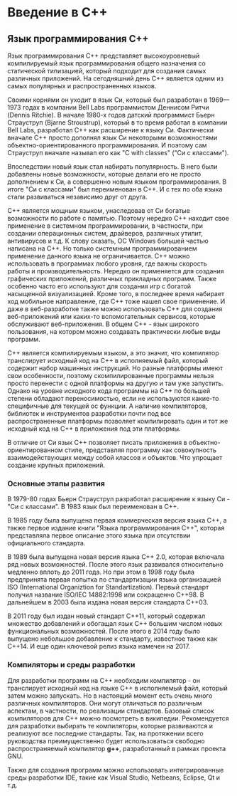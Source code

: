 # Введение в C++

## Язык программирования C++

Язык программирования С++ представляет высокоуровневый компилируемый язык программирования общего назначения со статической типизацией, который подходит 
для создания самых различных приложений. На сегодняшний день С++ является одним из самых популярных и распространенных языков.

Своими корнями он уходит в язык Си, который был разработан в 1969—1973 годах в компании Bell Labs программистом Деннисом Ритчи (Dennis Ritchie). 
В начале 1980-х годов датский программист Бьерн Страуструп (Bjarne Stroustrup), который в то время работал в компании Bell Labs, разработал С++ как расширение 
к языку Си. Фактически вначале C++ просто дополнял язык Си некоторыми возможностями объектно-ориентированного программирования. И поэтому сам Страуструп вначале называл его 
как "C with classes" ("Си с классами").

Впоследствии новый язык стал набирать популярность. В него были добавлены новые возможности, которые делали его не просто дополнением к Си, а совершенно новым языком программирования. 
В итоге "Си с классами" был переименован в С++. И с тех по оба языка стали развиваться независимо друг от друга.

С++ является мощным языком, унаследовав от Си богатые возможности по работе с памятью. Поэтому нередко С++ находит свое применение в системном программировании, в частности, при создании операционных систем, драйверов, различных утилит, 
антивирусов и т.д. К слову сказать, ОС Windows большей частью написана на С++. Но только системным программированием применение данного языка не 
ограничивается. С++ можно использовать в программах любого уровня, где важны скорость работы и 
производительность. Нередко он применяется для создания графических приложений, различных прикладных программ. Также особенно часто его используют для создания игр с 
богатой насыщенной визуализацией. Кроме того, в последнее время набирает ход мобильное направление, где С++ тоже нашел свое применение. И даже в веб-разработке 
также можно использовать С++ для создания веб-приложений или каких-то вспомогательных сервисов, которые обслуживают веб-приложения. В общем С++ - язык широкого пользования, на котором можно создавать практически любые виды программ.

С++ является компилируемым языком, а это значит, что компилятор транслирует исходный код на С++ в исполняемый файл, который содержит набор 
машинных инструкций. Но разные платформы имеют свои особенности, поэтому скомпилированные программы нельзя просто перенести с одной платформы на 
другую и там уже запустить. Однако на уровне исходного кода программы на С++ по большей степени обладают переносимостью, если не используются какие-то специфичные для текущей ос функции.
А наличие компиляторов, библиотек и инструментов разработки почти под все распространенные платформы позволяет компилировать один и тот же 
исходный код на С++ в приложения под эти платформы.

В отличие от Си язык C++ позволяет писать приложения в объектно-ориентированном стиле, представляя программу как совокупность взаимодействующих между собой классов и объектов. 
Что упрощает создание крупных приложений.

### Основные этапы развития

В 1979-80 годах Бьерн Страуструп разработал расширение к языку Си - "Си с классами". В 1983 язык был переименован в С++.

В 1985 году была выпущена первая коммерческая версия языка С++, а также первое издание книги "Языка программирования C++", 
которая представляла первое описание этого языка при отсутствии официального стандарта.

В 1989 была выпущена новая версия языка C++ 2.0, которая включала ряд новых возможностей. После этого язык развивался относительно медленно вплоть до 2011 года. Но при этом 
в 1998 году была предпринята первая попытка по стандартизации языка организацией ISO (International Organiztion for Standartization). Первый стандарт 
получил название ISO/IEC 14882:1998 или сокращенно С++98. В дальнейшем в 2003 была издана новая версия стандарта C++03.

В 2011 году был издан новый стандарт C++11, который содержал множество добавлений и обогащал язык С++ большим числом новых функциональных 
возможностей. После этого в 2014 году было выпущено небольшое добавление к стандарту, известное также как C++14. 
И еще один ключевой релиз языка намечен на 2017.

### Компиляторы и среды разработки

Для разработки программ на С++ необходим компилятор - он транслирует исходный код на языке С++ в исполняемый файл, который затем можно запускать. Но 
в настоящий момент есть очень много различных компиляторов. Они могут отличаться по различным аспектам, в частности, по реализации стандартов. 
Базовый список компиляторов для С++ можно посмотреть в википедии. 
Рекомендуется для разработки выбирать те компиляторы, которые развиваются и реализуют все последние стандарты. Так, на протяжении всего руководства 
преимущественно будет использоваться свободно распространяемый компилятор **g++**, разработанный в рамках проекта GNU.

Также для создания программ можно использовать интегрированные среды разработки IDE, такие как Visual Studio, Netbeans, Eclipse, Qt и т.д.

